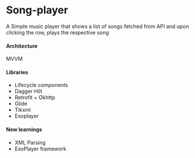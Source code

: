 # Song-player

A Simple music player that shows a list of songs fetched from API and upon clicking the row, plays the respective song

#### Architecture
MVVM

#### Libraries
* Lifecycle components
* Dagger Hilt
* Retrofit + Okhttp
* Glide
* Tikxml
* Exoplayer

#### New learnings
* XML Parsing
* ExoPlayer framework 

